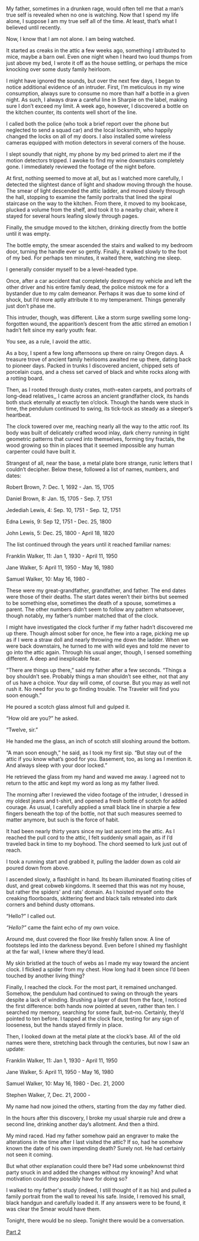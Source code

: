 My father, sometimes in a drunken rage, would often tell me that a man’s true self is revealed when no one is watching. Now that I spend my life alone, I suppose I am my true self all of the time. At least, that’s what I believed until recently.

Now, I know that I am not alone. I am being watched.

It started as creaks in the attic a few weeks ago, something I attributed to mice, maybe a barn owl. Even one night when I heard two loud thumps from just above my bed, I wrote it off as the house settling, or perhaps the mice knocking over some dusty family heirloom.

I might have ignored the sounds, but over the next few days, I began to notice additional evidence of an intruder. First, I’m meticulous in my wine consumption, always sure to consume no more than half a bottle in a given night. As such, I always draw a careful line in Sharpie on the label, making sure I don’t exceed my limit. A week ago, however, I discovered a bottle on the kitchen counter, its contents well short of the line.

I called both the police (who took a brief report over the phone but neglected to send a squad car) and the local locksmith, who happily changed the locks on all of my doors. I also installed some wireless cameras equipped with motion detectors in several corners of the house.

I slept soundly that night, my phone by my bed primed to alert me if the motion detectors tripped. I awoke to find my wine downstairs completely gone. I immediately reviewed the footage of the night before.

At first, nothing seemed to move at all, but as I watched more carefully, I detected the slightest dance of light and shadow moving through the house. The smear of light descended the attic ladder, and moved slowly through the hall, stopping to examine the family portraits that lined the spiral staircase on the way to the kitchen. From there, it moved to my bookcase, plucked a volume from the shelf, and took it to a nearby chair, where it stayed for several hours leafing slowly through pages.

Finally, the smudge moved to the kitchen, drinking directly from the bottle until it was empty.

The bottle empty, the smear ascended the stairs and walked to my bedroom door, turning the handle ever so gently. Finally, it walked slowly to the foot of my bed. For perhaps ten minutes, it waited there, watching me sleep.

I generally consider myself to be a level-headed type.

Once, after a car accident that completely destroyed my vehicle and left the other driver and his entire family dead, the police mistook me for a bystander due to my calm demeanor. Perhaps it was due to some kind of shock, but I’d more aptly attribute it to my temperament. Things generally just don’t phase me.

This intruder, though, was different. Like a storm surge swelling some long-forgotten wound, the apparition’s descent from the attic stirred an emotion I hadn’t felt since my early youth: fear.

You see, as a rule, I avoid the attic.

As a boy, I spent a few long afternoons up there on rainy Oregon days. A treasure trove of ancient family heirlooms awaited me up there, dating back to pioneer days. Packed in trunks I discovered ancient, chipped sets of porcelain cups, and a chess set carved of black and white rocks along with a rotting board.

Then, as I rooted through dusty crates, moth-eaten carpets, and portraits of long-dead relatives,, I came across an ancient grandfather clock, its hands both stuck eternally at exactly ten o’clock. Though the hands were stuck in time, the pendulum continued to swing, its tick-tock as steady as a sleeper’s heartbeat.

The clock towered over me, reaching nearly all the way to the attic roof. Its body was built of delicately crafted wood inlay, dark cherry running in tight geometric patterns that curved into themselves, forming tiny fractals, the wood growing so thin in places that it seemed impossible any human carpenter could have built it.

Strangest of all, near the base, a metal plate bore strange, runic letters that I couldn’t decipher. Below these, followed a list of names, numbers, and dates:

Robert Brown, 7: Dec. 1, 1692 - Jan. 15, 1705

Daniel Brown, 8: Jan. 15, 1705 - Sep. 7, 1751

Jedediah Lewis, 4: Sep. 10, 1751 - Sep. 12, 1751

Edna Lewis, 9: Sep 12, 1751 - Dec. 25, 1800

John Lewis, 5: Dec. 25, 1800 - April 18, 1820

The list continued through the years until it reached familiar names:

Franklin Walker, 11: Jan 1, 1930 - April 11, 1950

Jane Walker, 5: April 11, 1950 - May 16, 1980

Samuel Walker, 10: May 16, 1980 -

These were my great-grandfather, grandfather, and father. The end dates were those of their deaths. The start dates weren’t their births but seemed to be something else, sometimes the death of a spouse, sometimes a parent. The other numbers didn’t seem to follow any pattern whatsoever, though notably, my father’s number matched that of the clock.

I might have investigated the clock further if my father hadn’t discovered me up there. Though almost sober for once, he flew into a rage, picking me up as if I were a straw doll and nearly throwing me down the ladder. When we were back downstairs, he turned to me with wild eyes and told me never to go into the attic again. Through his usual anger, though, I sensed something different. A deep and inexplicable fear.

“There are things up there,” said my father after a few seconds. “Things a boy shouldn’t see. Probably things a man shouldn’t see either, not that any of us have a choice. Your day will come, of course. But you may as well not rush it. No need for you to go finding trouble. The Traveler will find you soon enough.”

He poured a scotch glass almost full and gulped it.

“How old are you?” he asked.

“Twelve, sir.”

He handed me the glass, an inch of scotch still sloshing around the bottom.

“A man soon enough,” he said, as I took my first sip. “But stay out of the attic if you know what’s good for you. Basement, too, as long as I mention it. And always sleep with your door locked.”

He retrieved the glass from my hand and waved me away. I agreed not to return to the attic and kept my word as long as my father lived.

The morning after I reviewed the video footage of the intruder, I dressed in my oldest jeans and t-shirt, and opened a fresh bottle of scotch for added courage. As usual, I carefully applied a small black line in sharpie a few fingers beneath the top of the bottle, not that such measures seemed to matter anymore, but such is the force of habit.

It had been nearly thirty years since my last ascent into the attic. As I reached the pull cord to the attic, I felt suddenly small again, as if I’d traveled back in time to my boyhood. The chord seemed to lurk just out of reach.

I took a running start and grabbed it, pulling the ladder down as cold air poured down from above.

I ascended slowly, a flashlight in hand. Its beam illuminated floating cities of dust, and great cobweb kingdoms. It seemed that this was not my house, but rather the spiders' and rats’ domain. As I hoisted myself onto the creaking floorboards, skittering feet and black tails retreated into dark corners and behind dusty ottomans.

“Hello?” I called out.

*“Hello?”* came the faint echo of my own voice.

Around me, dust covered the floor like freshly fallen snow. A line of footsteps led into the darkness beyond. Even before I shined my flashlight at the far wall, I knew where they’d lead.

My skin bristled at the touch of webs as I made my way toward the ancient clock. I flicked a spider from my chest. How long had it been since I’d been touched by another living thing?

Finally, I reached the clock. For the most part, it remained unchanged. Somehow, the pendulum had continued to swing on through the years despite a lack of winding. Brushing a layer of dust from the face, I noticed the first difference: both hands now pointed at seven, rather than ten. I searched my memory, searching for some fault, but–no. Certainly, they’d pointed to ten before. I tapped at the clock face, testing for any sign of looseness, but the hands stayed firmly in place.

Then, I looked down at the metal plate at the clock’s base. All of the old names were there, stretching back through the centuries, but now I saw an update:

Franklin Walker, 11: Jan 1, 1930 - April 11, 1950

Jane Walker, 5: April 11, 1950 - May 16, 1980

Samuel Walker, 10: May 16, 1980 - Dec. 21, 2000

Stephen Walker, 7, Dec. 21, 2000 -

My name had now joined the others, starting from the day my father died.

In the hours after this discovery, I broke my usual sharpie rule and drew a second line, drinking another day’s allotment. And then a third.

My mind raced. Had my father somehow paid an engraver to make the alterations in the time after I last visited the attic? If so, had he somehow known the date of his own impending death? Surely not. He had certainly not seen it coming.

But what other explanation could there be? Had some unbeknownst third party snuck in and added the changes without my knowing? And what motivation could they possibly have for doing so?

I walked to my father's study (indeed, I still thought of it as his) and pulled a family portrait from the wall to reveal his safe. Inside, I removed his small, black handgun and carefully loaded it. If any answers were to be found, it was clear the Smear would have them.

Tonight, there would be no sleep. Tonight there would be a conversation.

[Part 2](https://www.reddit.com/r/nosleep/comments/xvk0pa/the_house_of_attics_and_basements_part_2/)